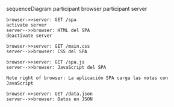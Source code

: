 sequenceDiagram
    participant browser
    participant server

    browser->>server: GET /spa
    activate server
    server-->>browser: HTML del SPA
    deactivate server

    browser->>server: GET /main.css
    server-->>browser: CSS del SPA

    browser->>server: GET /spa.js
    server-->>browser: JavaScript del SPA

    Note right of browser: La aplicación SPA carga las notas con JavaScript

    browser->>server: GET /data.json
    server-->>browser: Datos en JSON